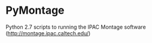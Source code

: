 # PyMontage

Python 2.7 scripts to running the IPAC Montage software (http://montage.ipac.caltech.edu/)
